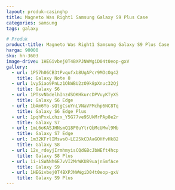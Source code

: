 ```yaml
---
layout: produk-casinghp
title: Magneto Was Right1 Samsung Galaxy S9 Plus Case
categories: samsung
tags: galaxy

# Produk
product-title: Magneto Was Right1 Samsung Galaxy S9 Plus Case
harga: 90000
sku: hn-3603
image-drive: 1HEGivbej0T4BXPJNWWgiD04t0eop-gxV
gallery:
  - url: 1P57h06CB3tPvqufxb8UgAPcr9MOcOg42
    title: Galaxy Note 8
  - url: 1vy5iao9PnLz1OkWBU2zO9k8pXnuc32Qj
    title: Galaxy S6
  - url: 1PTsvNbdelhInzdSOKHkurcDPVuyKTyXS
    title: Galaxy S6 Edge
  - url: 1bAm6Yo-sQtgCsuYnLVNaVFMchp6NC8Tq
    title: Galaxy S6 Edge Plus
  - url: 1pqhPxxLchzx_Y5G77ve9SUkMrPAp8e2r
    title: Galaxy S7
  - url: 1mL6oKASJHNsmQ18P0uYtrQbMcUMwl9Mb
    title: Galaxy S7 Edge
  - url: 1m32KFrlIMsws0-LE25kCDAaGOHfvHk82
    title: Galaxy S8
  - url: 12e_rdeyjIrmhmyisCQdGBcJbWEft4hcp
    title: Galaxy S8 Plus
  - url: 1i-iSWANh6E7vVI2MrWKU89uajnSmfAce
    title: Galaxy S9
  - url: 1HEGivbej0T4BXPJNWWgiD04t0eop-gxV
    title: Galaxy S9 Plus
---
```

